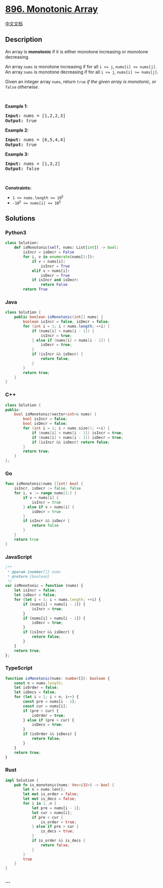 # [896. Monotonic Array](https://leetcode.com/problems/monotonic-array)

[中文文档](/solution/0800-0899/0896.Monotonic%20Array/README.md)

## Description

<p>An array is <strong>monotonic</strong> if it is either monotone increasing or monotone decreasing.</p>

<p>An array <code>nums</code> is monotone increasing if for all <code>i &lt;= j</code>, <code>nums[i] &lt;= nums[j]</code>. An array <code>nums</code> is monotone decreasing if for all <code>i &lt;= j</code>, <code>nums[i] &gt;= nums[j]</code>.</p>

<p>Given an integer array <code>nums</code>, return <code>true</code><em> if the given array is monotonic, or </em><code>false</code><em> otherwise</em>.</p>

<p>&nbsp;</p>
<p><strong class="example">Example 1:</strong></p>

<pre>
<strong>Input:</strong> nums = [1,2,2,3]
<strong>Output:</strong> true
</pre>

<p><strong class="example">Example 2:</strong></p>

<pre>
<strong>Input:</strong> nums = [6,5,4,4]
<strong>Output:</strong> true
</pre>

<p><strong class="example">Example 3:</strong></p>

<pre>
<strong>Input:</strong> nums = [1,3,2]
<strong>Output:</strong> false
</pre>

<p>&nbsp;</p>
<p><strong>Constraints:</strong></p>

<ul>
	<li><code>1 &lt;= nums.length &lt;= 10<sup>5</sup></code></li>
	<li><code>-10<sup>5</sup> &lt;= nums[i] &lt;= 10<sup>5</sup></code></li>
</ul>

## Solutions

<!-- tabs:start -->

### **Python3**

```python
class Solution:
    def isMonotonic(self, nums: List[int]) -> bool:
        isIncr = isDecr = False
        for i, v in enumerate(nums[1:]):
            if v < nums[i]:
                isIncr = True
            elif v > nums[i]:
                isDecr = True
            if isIncr and isDecr:
                return False
        return True
```

### **Java**

```java
class Solution {
    public boolean isMonotonic(int[] nums) {
        boolean isIncr = false, isDecr = false;
        for (int i = 1; i < nums.length; ++i) {
            if (nums[i] < nums[i - 1]) {
                isIncr = true;
            } else if (nums[i] > nums[i - 1]) {
                isDecr = true;
            }
            if (isIncr && isDecr) {
                return false;
            }
        }
        return true;
    }
}
```

### **C++**

```cpp
class Solution {
public:
    bool isMonotonic(vector<int>& nums) {
        bool isIncr = false;
        bool isDecr = false;
        for (int i = 1; i < nums.size(); ++i) {
            if (nums[i] < nums[i - 1]) isIncr = true;
            if (nums[i] > nums[i - 1]) isDecr = true;
            if (isIncr && isDecr) return false;
        }
        return true;
    }
};
```

### **Go**

```go
func isMonotonic(nums []int) bool {
	isIncr, isDecr := false, false
	for i, v := range nums[1:] {
		if v < nums[i] {
			isIncr = true
		} else if v > nums[i] {
			isDecr = true
		}
		if isIncr && isDecr {
			return false
		}
	}
	return true
}
```

### **JavaScript**

```js
/**
 * @param {number[]} nums
 * @return {boolean}
 */
var isMonotonic = function (nums) {
    let isIncr = false;
    let isDecr = false;
    for (let i = 1; i < nums.length; ++i) {
        if (nums[i] < nums[i - 1]) {
            isIncr = true;
        }
        if (nums[i] > nums[i - 1]) {
            isDecr = true;
        }
        if (isIncr && isDecr) {
            return false;
        }
    }
    return true;
};
```

### **TypeScript**

```ts
function isMonotonic(nums: number[]): boolean {
    const n = nums.length;
    let isOrder = false;
    let isDecs = false;
    for (let i = 1; i < n; i++) {
        const pre = nums[i - 1];
        const cur = nums[i];
        if (pre < cur) {
            isOrder = true;
        } else if (pre > cur) {
            isDecs = true;
        }
        if (isOrder && isDecs) {
            return false;
        }
    }
    return true;
}
```

### **Rust**

```rust
impl Solution {
    pub fn is_monotonic(nums: Vec<i32>) -> bool {
        let n = nums.len();
        let mut is_order = false;
        let mut is_decs = false;
        for i in 1..n {
            let pre = nums[i - 1];
            let cur = nums[i];
            if pre < cur {
                is_order = true;
            } else if pre > cur {
                is_decs = true;
            }
            if is_order && is_decs {
                return false;
            }
        }
        true
    }
}
```

### **...**

```

```

<!-- tabs:end -->
